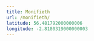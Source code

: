```yaml
---
title: Monifieth
url: /monifieth/
latitude: 56.481792000000006
longitude: -2.8180319000000003
---
```

